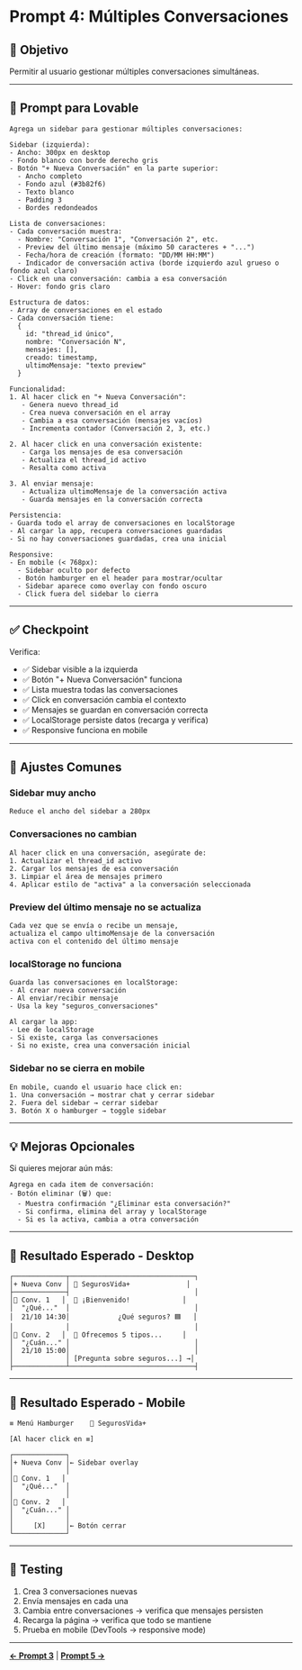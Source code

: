 # Prompt 4: Múltiples Conversaciones

## 🎯 Objetivo
Permitir al usuario gestionar múltiples conversaciones simultáneas.

---

## 📝 Prompt para Lovable

```
Agrega un sidebar para gestionar múltiples conversaciones:

Sidebar (izquierda):
- Ancho: 300px en desktop
- Fondo blanco con borde derecho gris
- Botón "+ Nueva Conversación" en la parte superior:
  - Ancho completo
  - Fondo azul (#3b82f6)
  - Texto blanco
  - Padding 3
  - Bordes redondeados

Lista de conversaciones:
- Cada conversación muestra:
  - Nombre: "Conversación 1", "Conversación 2", etc.
  - Preview del último mensaje (máximo 50 caracteres + "...")
  - Fecha/hora de creación (formato: "DD/MM HH:MM")
  - Indicador de conversación activa (borde izquierdo azul grueso o fondo azul claro)
- Click en una conversación: cambia a esa conversación
- Hover: fondo gris claro

Estructura de datos:
- Array de conversaciones en el estado
- Cada conversación tiene:
  {
    id: "thread_id único",
    nombre: "Conversación N",
    mensajes: [],
    creado: timestamp,
    ultimoMensaje: "texto preview"
  }

Funcionalidad:
1. Al hacer click en "+ Nueva Conversación":
   - Genera nuevo thread_id
   - Crea nueva conversación en el array
   - Cambia a esa conversación (mensajes vacíos)
   - Incrementa contador (Conversación 2, 3, etc.)

2. Al hacer click en una conversación existente:
   - Carga los mensajes de esa conversación
   - Actualiza el thread_id activo
   - Resalta como activa

3. Al enviar mensaje:
   - Actualiza ultimoMensaje de la conversación activa
   - Guarda mensajes en la conversación correcta

Persistencia:
- Guarda todo el array de conversaciones en localStorage
- Al cargar la app, recupera conversaciones guardadas
- Si no hay conversaciones guardadas, crea una inicial

Responsive:
- En mobile (< 768px):
  - Sidebar oculto por defecto
  - Botón hamburger en el header para mostrar/ocultar
  - Sidebar aparece como overlay con fondo oscuro
  - Click fuera del sidebar lo cierra
```

---

## ✅ Checkpoint

Verifica:
- ✅ Sidebar visible a la izquierda
- ✅ Botón "+ Nueva Conversación" funciona
- ✅ Lista muestra todas las conversaciones
- ✅ Click en conversación cambia el contexto
- ✅ Mensajes se guardan en conversación correcta
- ✅ LocalStorage persiste datos (recarga y verifica)
- ✅ Responsive funciona en mobile

---

## 🔄 Ajustes Comunes

### Sidebar muy ancho
```
Reduce el ancho del sidebar a 280px
```

### Conversaciones no cambian
```
Al hacer click en una conversación, asegúrate de:
1. Actualizar el thread_id activo
2. Cargar los mensajes de esa conversación
3. Limpiar el área de mensajes primero
4. Aplicar estilo de "activa" a la conversación seleccionada
```

### Preview del último mensaje no se actualiza
```
Cada vez que se envía o recibe un mensaje, 
actualiza el campo ultimoMensaje de la conversación 
activa con el contenido del último mensaje
```

### localStorage no funciona
```
Guarda las conversaciones en localStorage:
- Al crear nueva conversación
- Al enviar/recibir mensaje
- Usa la key "seguros_conversaciones"

Al cargar la app:
- Lee de localStorage
- Si existe, carga las conversaciones
- Si no existe, crea una conversación inicial
```

### Sidebar no se cierra en mobile
```
En mobile, cuando el usuario hace click en:
1. Una conversación → mostrar chat y cerrar sidebar
2. Fuera del sidebar → cerrar sidebar
3. Botón X o hamburger → toggle sidebar
```

---

## 💡 Mejoras Opcionales

Si quieres mejorar aún más:

```
Agrega en cada item de conversación:
- Botón eliminar (🗑️) que:
  - Muestra confirmación "¿Eliminar esta conversación?"
  - Si confirma, elimina del array y localStorage
  - Si es la activa, cambia a otra conversación
```

---

## 📸 Resultado Esperado - Desktop

```
┌─────────────┬───────────────────────────────┐
│+ Nueva Conv │ 🏥 SegurosVida+              │
├─────────────┤                               │
│📍 Conv. 1   │  🤖 ¡Bienvenido!             │
│  "¿Qué..."  │                               │
│  21/10 14:30│            ¿Qué seguros? 🟦   │
│             │                               │
│💬 Conv. 2   │  🤖 Ofrecemos 5 tipos...     │
│  "¿Cuán..." │                               │
│  21/10 15:00│                               │
│             │ [Pregunta sobre seguros...] →│
├─────────────┴───────────────────────────────┤
```

---

## 📸 Resultado Esperado - Mobile

```
≡ Menú Hamburger    🏥 SegurosVida+

[Al hacer click en ≡]

┌─────────────┐
│+ Nueva Conv │← Sidebar overlay
│             │
│📍 Conv. 1   │
│  "¿Qué..."  │
│             │
│💬 Conv. 2   │
│  "¿Cuán..." │
│             │
│     [X]     │← Botón cerrar
└─────────────┘
```

---

## 🧪 Testing

1. Crea 3 conversaciones nuevas
2. Envía mensajes en cada una
3. Cambia entre conversaciones → verifica que mensajes persisten
4. Recarga la página → verifica que todo se mantiene
5. Prueba en mobile (DevTools → responsive mode)

---

**[← Prompt 3](./03_api_integration.md)** | **[Prompt 5 →](./05_final_polish.md)**
